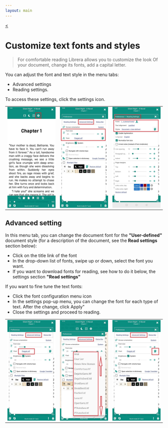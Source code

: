 ```yaml
---
layout: main
---
```

[<](/wiki/faq)

# Customize text fonts and styles

> For comfortable reading Librera allows you to customize the look Of your document, change its fonts, add a capital letter.


You can adjust the font and text style in the menu tabs:
* Advanced settings
* Reading settings.

To access these settings, click the settings icon.


||||
|-|-|-|
|![](1.jpg)|![](2.jpg)|![](3.jpg)|


## Advanced setting


In this menu tab, you can change the document font for the **"User-defined"** document style (for a description of the document, see the **Read settings** section below):

* Click on the title link of the font
* In the drop-down list of fonts, swipe up or down, select the font you want. 
* If you want to download fonts for reading, see how to do it below, the settings section **"Read settings"**

If you want to fine tune the text fonts:
* Click the font configuration menu icon
* In the settings pop-up menu, you can change the font for each type of text. After the change, click Apply" 
* Close the settings and proceed to reading.


||||
|-|-|-|
|![](23.jpg)|![](4.jpg)|![](5.jpg)|


